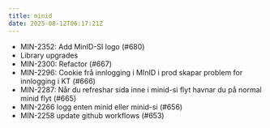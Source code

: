 ```yaml
---
title: minid
date: 2025-08-12T06:17:21Z
---
```

- MIN-2352: Add MinID-SI logo (#680)
- Library upgrades
- MIN-2300: Refactor (#667)
- MIN-2296: Cookie frå innlogging i MInID i prod skapar problem for innlogging i KT (#666)
- MIN-2287: Når du refreshar sida inne i minid-si flyt havnar du på normal minid flyt (#665)
- MIN-2266 logg enten minid eller minid-si (#656)
- MIN-2258 update github workflows (#653)


